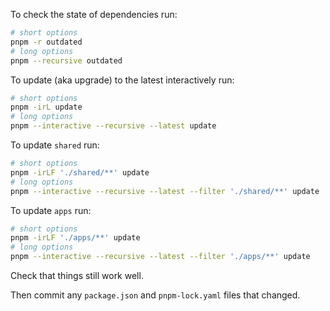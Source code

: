 To check the state of dependencies run:

```zsh
# short options
pnpm -r outdated
# long options
pnpm --recursive outdated
```

To update (aka upgrade) to the latest interactively run:

```zsh
# short options
pnpm -irL update
# long options
pnpm --interactive --recursive --latest update
```

To update `shared` run:

```zsh
# short options
pnpm -irLF './shared/**' update
# long options
pnpm --interactive --recursive --latest --filter './shared/**' update
```

To update `apps` run:

```zsh
# short options
pnpm -irLF './apps/**' update
# long options
pnpm --interactive --recursive --latest --filter './apps/**' update
```

Check that things still work well.

Then commit any `package.json` and `pnpm-lock.yaml` files that changed.
